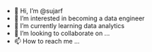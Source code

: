 - 👋 Hi, I’m @sujarf
- 👀 I’m interested in becoming a data engineer
- 🌱 I’m currently learning data analytics
- 💞️ I’m looking to collaborate on ...
- 📫 How to reach me ...

<!---
sujarf/sujarf is a ✨ special ✨ repository because its `README.md` (this file) appears on your GitHub profile.
You can click the Preview link to take a look at your changes.
--->
